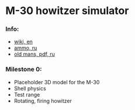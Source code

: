 # M-30 howitzer simulator
### Info:
* [wiki, en](http://en.wikipedia.org/wiki/122_mm_howitzer_M1938_(M-30))
* [ammo, ru](https://ru.wikipedia.org/wiki/122-%D0%BC%D0%BC_%D0%B3%D0%B0%D1%83%D0%B1%D0%B8%D1%86%D0%B0_%D0%BE%D0%B1%D1%80%D0%B0%D0%B7%D1%86%D0%B0_1938_%D0%B3%D0%BE%D0%B4%D0%B0_(%D0%9C-30)#.D0.A5.D0.B0.D1.80.D0.B0.D0.BA.D1.82.D0.B5.D1.80.D0.B8.D1.81.D1.82.D0.B8.D0.BA.D0.B8_.D0.B8_.D1.81.D0.B2.D0.BE.D0.B9.D1.81.D1.82.D0.B2.D0.B0_.D0.B1.D0.BE.D0.B5.D0.BF.D1.80.D0.B8.D0.BF.D0.B0.D1.81.D0.BE.D0.B2)
* [old mans, pdf, ru](https://mega.co.nz/#F!nUBACQqA!e3-R2Us068TaJe4yz___hw)

### Milestone 0:
* Placeholder 3D model for the M-30
* Shell physics
* Test range
* Rotating, firing howitzer

